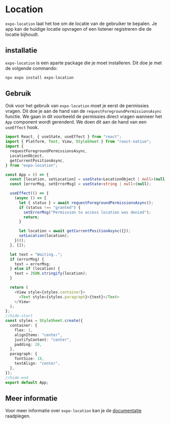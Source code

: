 # Location

`expo-location` laat het toe om de locatie van de gebruiker te bepalen. Je app kan de huidige locatie opvragen of een listener registreren die de locatie bijhoudt.

## installatie

`expo-location` is een aparte package die je moet installeren. Dit doe je met de volgende commando:

```bash
npx expo install expo-location
```

## Gebruik

Ook voor het gebruik van `expo-location` moet je eerst de permissies vragen. Dit doe je aan de hand van de `requestForegroundPermissionsAsync` functie. We gaan in dit voorbeeld de permissies direct vragen wanneer het `App` component wordt gerenderd. We doen dit aan de hand van een `useEffect` hook. 

```typescript expo={"dependencies":"expo-location"}
import React, { useState, useEffect } from "react";
import { Platform, Text, View, StyleSheet } from "react-native";
import {
  requestForegroundPermissionsAsync,
  LocationObject,
  getCurrentPositionAsync,
} from "expo-location";

const App = () => {
  const [location, setLocation] = useState<LocationObject | null>(null);
  const [errorMsg, setErrorMsg] = useState<string | null>(null);

  useEffect(() => {
    (async () => {
      let { status } = await requestForegroundPermissionsAsync();
      if (status !== "granted") {
        setErrorMsg("Permission to access location was denied");
        return;
      }

      let location = await getCurrentPositionAsync({});
      setLocation(location);
    })();
  }, []);

  let text = "Waiting..";
  if (errorMsg) {
    text = errorMsg;
  } else if (location) {
    text = JSON.stringify(location);
  }

  return (
    <View style={styles.container}>
      <Text style={styles.paragraph}>{text}</Text>
    </View>
  );
};
//hide-start
const styles = StyleSheet.create({
  container: {
    flex: 1,
    alignItems: "center",
    justifyContent: "center",
    padding: 20,
  },
  paragraph: {
    fontSize: 18,
    textAlign: "center",
  },
});
//hide-end
export default App;

```

## Meer informatie

Voor meer informatie over `expo-location` kan je de [documentatie](https://docs.expo.io/versions/latest/sdk/location/) raadplegen.